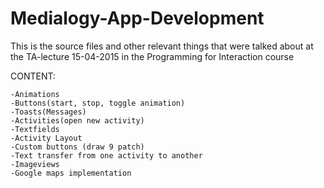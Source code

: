 # Medialogy-App-Development
This is the source files and other relevant things that were talked about at the TA-lecture 15-04-2015 in the Programming for Interaction course

CONTENT:

    -Animations
    -Buttons(start, stop, toggle animation)
    -Toasts(Messages)
    -Activities(open new activity)
    -Textfields
    -Activity Layout
    -Custom buttons (draw 9 patch)
    -Text transfer from one activity to another
    -Imageviews
    -Google maps implementation

